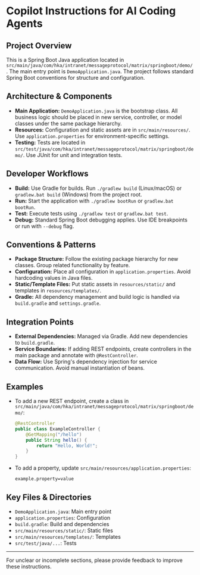 # Copilot Instructions for AI Coding Agents

## Project Overview
This is a Spring Boot Java application located in `src/main/java/com/hka/intranet/messageprotocol/matrix/springboot/demo/`. The main entry point is `DemoApplication.java`. The project follows standard Spring Boot conventions for structure and configuration.

## Architecture & Components
- **Main Application:** `DemoApplication.java` is the bootstrap class. All business logic should be placed in new service, controller, or model classes under the same package hierarchy.
- **Resources:** Configuration and static assets are in `src/main/resources/`. Use `application.properties` for environment-specific settings.
- **Testing:** Tests are located in `src/test/java/com/hka/intranet/messageprotocol/matrix/springboot/demo/`. Use JUnit for unit and integration tests.

## Developer Workflows
- **Build:** Use Gradle for builds. Run `./gradlew build` (Linux/macOS) or `gradlew.bat build` (Windows) from the project root.
- **Run:** Start the application with `./gradlew bootRun` or `gradlew.bat bootRun`.
- **Test:** Execute tests using `./gradlew test` or `gradlew.bat test`.
- **Debug:** Standard Spring Boot debugging applies. Use IDE breakpoints or run with `--debug` flag.

## Conventions & Patterns
- **Package Structure:** Follow the existing package hierarchy for new classes. Group related functionality by feature.
- **Configuration:** Place all configuration in `application.properties`. Avoid hardcoding values in Java files.
- **Static/Template Files:** Put static assets in `resources/static/` and templates in `resources/templates/`.
- **Gradle:** All dependency management and build logic is handled via `build.gradle` and `settings.gradle`.

## Integration Points
- **External Dependencies:** Managed via Gradle. Add new dependencies to `build.gradle`.
- **Service Boundaries:** If adding REST endpoints, create controllers in the main package and annotate with `@RestController`.
- **Data Flow:** Use Spring's dependency injection for service communication. Avoid manual instantiation of beans.

## Examples
- To add a new REST endpoint, create a class in `src/main/java/com/hka/intranet/messageprotocol/matrix/springboot/demo/`:
  ```java
  @RestController
  public class ExampleController {
      @GetMapping("/hello")
      public String hello() {
          return "Hello, World!";
      }
  }
  ```
- To add a property, update `src/main/resources/application.properties`:
  ```properties
  example.property=value
  ```

## Key Files & Directories
- `DemoApplication.java`: Main entry point
- `application.properties`: Configuration
- `build.gradle`: Build and dependencies
- `src/main/resources/static/`: Static files
- `src/main/resources/templates/`: Templates
- `src/test/java/...`: Tests

---
For unclear or incomplete sections, please provide feedback to improve these instructions.
